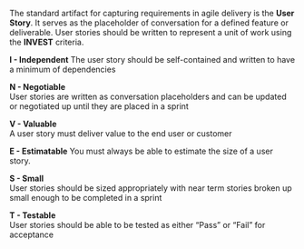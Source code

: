 The standard artifact for capturing requirements in agile delivery is the **User Story**. It serves as the placeholder of conversation for a defined feature or deliverable. User stories should be written to represent a unit of work using the **INVEST** criteria.

**I - Independent**
The user story should be self-contained and written to have a minimum of dependencies

**N - Negotiable**	
User stories are written as conversation placeholders and can be updated or negotiated up until they are placed in a sprint

**V - Valuable**	
A user story must deliver value to the end user or customer

**E - Estimatable**	
You must always be able to estimate the size of a user story.

**S	- Small**	
User stories should be sized appropriately with near term stories broken up small enough to be completed in a sprint

**T -	Testable**	
User stories should be able to be tested as either “Pass” or “Fail” for acceptance